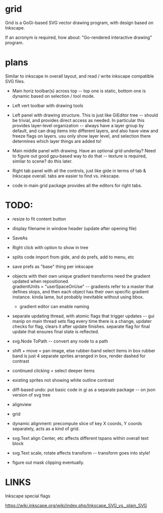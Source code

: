 # grid

Grid is a GoGi-based SVG vector drawing program, with design based on Inkscape.

If an acronym is required, how about: "Go-rendered interactive drawing" program.

# plans

Similar to inkscape in overall layout, and read / write inkscape compatible SVG files.

* Main horiz toolbar(s) across top -- top one is static, bottom one is dynamic based on selection / tool mode.

* Left vert toolbar with drawing tools

* Left panel with drawing structure.  This is just like GiEditor tree -- should be trivial, and provides direct access as needed.  In particular this provides layer-level organization -- always have a layer group by default, and can drag items into different layers, and also have view and freeze flags on layers.  usu only show layer level, and selection there determines which layer things are added to!

* Main middle panel with drawing.  Have an optional grid underlay?  Need to figure out good gpu-based way to do that -- texture is required, similar to scene?  do this later.

* Right tab panel with all the controls, just like gide in terms of tab & Inkscape overall. tabs are easier to find vs. inkscape.

* code in main grid package provides all the editors for right tabs.

# TODO:

* resize to fit content button

* display filename in window header (update after opening file)

* SaveAs

* Right click with option to show in tree

* splits code import from gide, and do prefs, add to menu, etc

* save prefs as "base" thing per inkscape

* objects with their own unique gradient transforms need the gradient updated when repositioned.  
  gradientUnits = "userSpaceOnUse" -- gradients refer to a master that defines stops, and then each
  object has their own specific gradient instance.  kinda lame, but probably inevitable without using bbox.
    + gradient editor can enable naming

* separate updating thread, with atomic flags that trigger updates -- gui manip on main thread sets flag every time there is a change, updater checks for flag, clears it after update finishes.  separate flag for final update that ensures final state is reflected.    

* svg.Node ToPath -- convert any node to a path

* shift + move = pan image, else rubber-band select items in box 
    rubber band is just 4 separate sprites arranged in box, render dashed for contrast

* continued clicking = select deeper items
    
* existing sprites not showing white outline contrast

* diff-based undo: put basic code in gi as a separate package -- on json version of svg tree

* alignview

* grid

* dynamic alignment: precompute slice of key X coords, Y coords separately, acts as a kind of grid.

* svg.Text align Center, etc affects different tspans within overall text block
* svg.Text scale, rotate affects transform -- transform goes into style!

* figure out mask clipping eventually.

# LINKS

Inkscape special flags

https://wiki.inkscape.org/wiki/index.php/Inkscape_SVG_vs._plain_SVG


